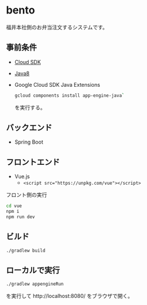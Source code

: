 # bento
福井本社側のお弁当注文するシステムです。

## 事前条件

- [Cloud SDK](https://cloud.google.com/sdk/?hl=ja)
- [Java8](http://www.oracle.com/technetwork/java/javase/overview/index.html)
- Google Cloud SDK Java Extensions

  ```sh
  gcloud components install app-engine-java`
  ```
  を実行する。

## バックエンド

- Spring Boot

## フロントエンド

- Vue.js
  - `<script src="https://unpkg.com/vue"></script>`

フロント側の実行
```sh
cd vue
npm i
npm run dev
```

## ビルド

```sh
./gradlew build
```

## ローカルで実行

```sh
./gradlew appengineRun
```
を実行して http://localhost:8080/ をブラウザで開く。

